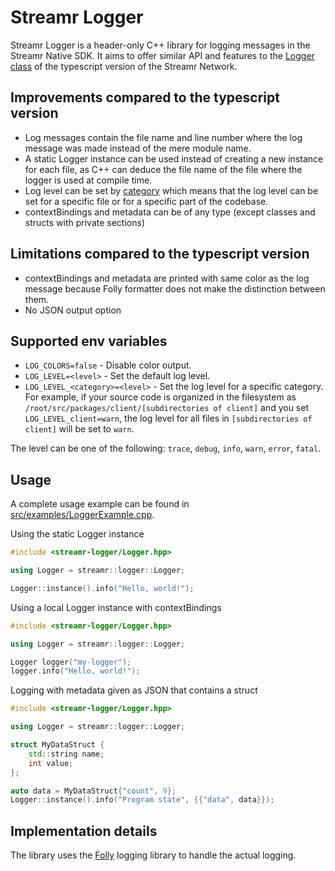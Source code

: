 # Streamr Logger

Streamr Logger is a header-only C++ library for logging messages in the Streamr Native SDK. It aims to offer similar API and features to the [Logger class](https://github.com/streamr-dev/network/blob/main/packages/utils/src/Logger.ts) of the typescript version of the Streamr Network.

## Improvements compared to the typescript version

- Log messages contain the file name and line number where the log message was made instead of the mere module name.
- A static Logger instance can be used instead of creating a new instance for each file, as C++ can deduce the file name of the file where the logger is used at compile time.
- Log level can be set by [category](https://github.com/facebook/folly/blob/main/folly/logging/docs/LogCategories.md) which means that the log level can be set for a specific file or for a specific part of the codebase.
- contextBindings and metadata can be of any type (except classes and structs with private sections) 

## Limitations compared to the typescript version

- contextBindings and metadata are printed with same color as the log message because Folly formatter does not make the distinction between them.
- No JSON output option

## Supported env variables

- `LOG_COLORS=false` - Disable color output.
- `LOG_LEVEL=<level>` - Set the default log level. 
- `LOG_LEVEL_<category>=<level>` - Set the log level for a specific category. For example, if your source code is organized in the filesystem as `/root/src/packages/client/[subdirectories of client]` and you set `LOG_LEVEL_client=warn`, the log level for all files in `[subdirectories of client]` will be set to `warn`.

The level can be one of the following: `trace`, `debug`, `info`, `warn`, `error`, `fatal`.


## Usage

A complete usage example can be found in [src/examples/LoggerExample.cpp](src/examples/LoggerExample.cpp).

Using the static Logger instance

```cpp
#include <streamr-logger/Logger.hpp>

using Logger = streamr::logger::Logger;

Logger::instance().info("Hello, world!");
```

Using a local Logger instance with contextBindings

```cpp
#include <streamr-logger/Logger.hpp>

using Logger = streamr::logger::Logger;

Logger logger("my-logger");
logger.info("Hello, world!");
```

Logging with metadata given as JSON that contains a struct

```cpp
#include <streamr-logger/Logger.hpp>

using Logger = streamr::logger::Logger;

struct MyDataStruct {
    std::string name;
    int value;
};

auto data = MyDataStruct{"count", 9};
Logger::instance().info("Program state", {{"data", data}});
```

## Implementation details

The library uses the [Folly](https://github.com/facebook/folly/blob/main/folly/logging/docs/Overview.md) logging library to handle the actual logging.   